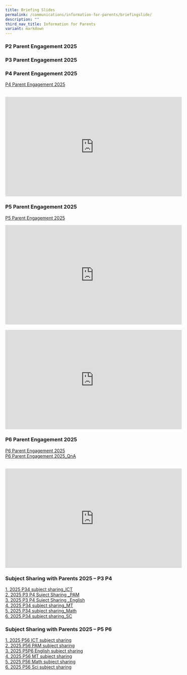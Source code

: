 ```yaml
---
title: Briefing Slides
permalink: /communications/information-for-parents/briefingslide/
description: ""
third_nav_title: Information for Parents
variant: markdown
---
```

### P2 Parent Engagement 2025

### P3 Parent Engagement 2025

### P4 Parent Engagement 2025

[P4 Parent Engagement 2025](/files/P4_Parent_Engagement_2025___180225__website_.pdf)
<br><br>
<iframe allowfullscreen="" allow="accelerometer; autoplay; clipboard-write; encrypted-media; gyroscope; picture-in-picture; web-share" frameborder="0" title="YouTube video player" src="https://www.youtube.com/embed/m6X8OR4bd3I?si=OVVcvTZMCEBbuE62" height="315" width="560"></iframe>

### P5 Parent Engagement 2025

[P5 Parent Engagement 2025](/files/P5_Parent_Engagement_2025_SchoolWebsite.pdf)<br>

<iframe allowfullscreen="" allow="accelerometer; autoplay; clipboard-write; encrypted-media; gyroscope; picture-in-picture; web-share" frameborder="0" title="YouTube video player" src="https://www.youtube.com/embed/9-YqK9Dk7jM?si=zMx_1V0Bk-HHIsOk" height="315" width="560"></iframe>
<br><br>

<iframe allowfullscreen="" allow="accelerometer; autoplay; clipboard-write; encrypted-media; gyroscope; picture-in-picture; web-share" frameborder="0" title="YouTube video player" src="https://www.youtube.com/embed/iVNzRA03qBk?si=ZYYcmhPbW-FeesJC" height="315" width="560"></iframe>

###  P6 Parent Engagement 2025
[P6 Parent Engagement 2025](/files/P6_Parent_Engagement_2025_schoolwebsite.pdf)<br>
[P6 Parent Engagement 2025_QnA](/files/P6_Parent_Engagement_2025_QnA.pdf)<br><br> 

<iframe allowfullscreen="" allow="accelerometer; autoplay; clipboard-write; encrypted-media; gyroscope; picture-in-picture; web-share" frameborder="0" title="YouTube video player" src="https://www.youtube.com/embed/rbeuRynw0Z4?si=NW-IXX-2-eGob7Io" height="315" width="560"></iframe>


### Subject Sharing with Parents 2025 – P3 P4&nbsp;

[1. 2025 P34 subject sharing_ICT](/files/1__2025_P34_subject_sharing_ICT.pdf)
<br>
[2. 2025 P3 P4 Suject Sharing _PAM](/files/2__2025_P3_P4_Suject_Sharing__PAM.pdf)
<br>
[3. 2025 P3 P4 Suject Sharing _English](/files/3__2025_P3_P4_Suject_Sharing__English.pdf)
<br>
[4. 2025 P34 subject sharing_MT](/files/4__2025_P34_subject_sharing_MT.pdf)
<br>
[5. 2025 P34 subject sharing_Math](/files/5__2025_P34_subject_sharing_Math.pdf)
<br>
[6. 2025 P34 subject sharing_SC](/files/6__2025_P34_subject_sharing_SC.pdf)

### Subject Sharing with Parents 2025 – P5 P6

[1. 2025 P56 ICT subject sharing](/files/1__2025_P56_ICT_subject_sharing.pdf)
<br>
[2. 2025 P56 PAM subject sharing](/files/2__2025_P56_PAM_subject_sharing.pdf)
<br>
[3. 2025 P5P6 English subject sharing](/files/3__2025_P5P6_English_subject_sharing.pdf)
<br>
[4. 2025 P56 MT subject sharing](/files/4__2025_P56_MT_subject_sharing.pdf)
<br>
[5. 2025 P56 Math subject sharing](/files/5__2025_P56_Math_subject_sharing.pdf)
<br>
[6. 2025 P56 Sci subject sharing](/files/6__2025_P56_Sci_subject_sharing.pdf)